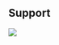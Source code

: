 ## Support
  <p><a href="https://discord.gg/np3SKm9B5t">
      <img src="https://img.shields.io/discord/1117449416379486288?style=for-the-badge&logo=discord&labelColor=7289da&logoColor=white&color=2c2f33&label=Discord"/>
  </a></p>